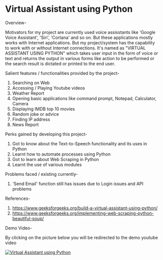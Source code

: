 # Virtual Assistant using Python

Overview-

Motivators for my project are currently used voice assisstants like 'Google Voice Assistant', 'Siri', 'Cortana' and so on. But these applications mostly works with Internet applications. But my project/system has the capability to work with or without Internet connections. It's named as "VIRTUAL ASSISTANT USING PYTHON" which takes user input in the form of voice or text and returns the output in various forms like action to be performed or the search result is dictated or printed to the end user.


Salient features / functionalities provided by the project-

1) Searching on Web
2) Accessing / Playing Youtube videos
3) Weather Report
4) Opening basic applications like command prompt, Notepad, Calculator, Camera
5) Displaying IMDB top 10 movies
6) Random joke or advice
7) Finding IP address 
8) News Report


Perks gained by developing this project-

1) Got to know about the Text-to-Speech functionality and its uses in Python
2) Learnt how to automate processes using Python
3) Got to learn about Web Scraping in Python
4) Learnt the use of various modules


Problems faced / existing currently-

1) 'Send Email' function still has issues due to Login issues and API problems


References- 
1) https://www.geeksforgeeks.org/build-a-virtual-assistant-using-python/
2) https://www.geeksforgeeks.org/implementing-web-scraping-python-beautiful-soup/

Demo Video-

By clicking on the picture below you will be redirected to the demo youtube video

[![Virtual Assistant using Python](https://img.youtube.com/vi/nV5Eack2GN0/0.jpg)](https://www.youtube.com/watch?v=nV5Eack2GN0)
